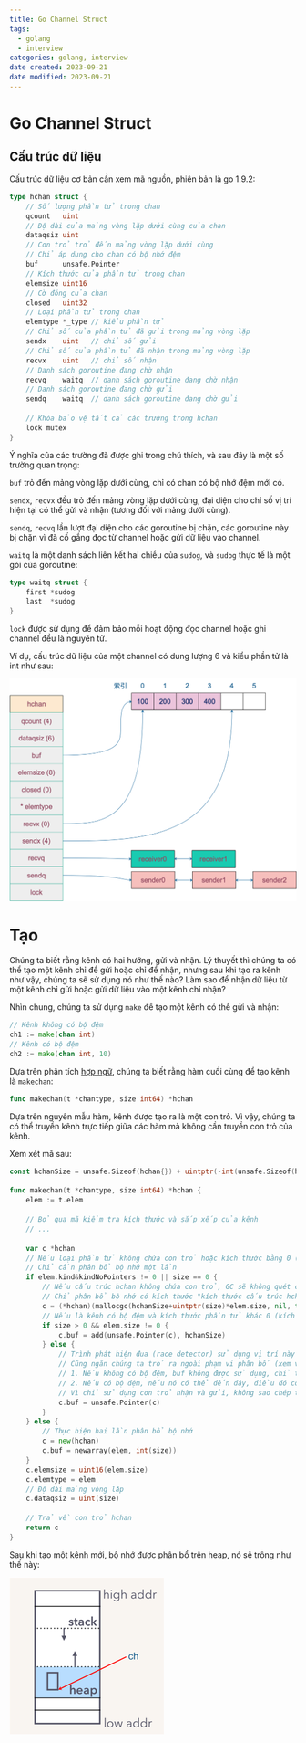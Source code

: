 ```yaml
---
title: Go Channel Struct
tags:
  - golang
  - interview
categories: golang, interview
date created: 2023-09-21
date modified: 2023-09-21
---
```


# Go Channel Struct

## Cấu trúc dữ liệu

Cấu trúc dữ liệu cơ bản cần xem mã nguồn, phiên bản là go 1.9.2:

```go
type hchan struct {
    // Số lượng phần tử trong chan
    qcount   uint
    // Độ dài của mảng vòng lặp dưới cùng của chan
    dataqsiz uint
    // Con trỏ trỏ đến mảng vòng lặp dưới cùng
    // Chỉ áp dụng cho chan có bộ nhớ đệm
    buf      unsafe.Pointer
    // Kích thước của phần tử trong chan
    elemsize uint16
    // Cờ đóng của chan
    closed   uint32
    // Loại phần tử trong chan
    elemtype *_type // kiểu phần tử
    // Chỉ số của phần tử đã gửi trong mảng vòng lặp
    sendx    uint   // chỉ số gửi
    // Chỉ số của phần tử đã nhận trong mảng vòng lặp
    recvx    uint   // chỉ số nhận
    // Danh sách goroutine đang chờ nhận
    recvq    waitq  // danh sách goroutine đang chờ nhận
    // Danh sách goroutine đang chờ gửi
    sendq    waitq  // danh sách goroutine đang chờ gửi

    // Khóa bảo vệ tất cả các trường trong hchan
    lock mutex
}
```

Ý nghĩa của các trường đã được ghi trong chú thích, và sau đây là một số trường quan trọng:

`buf` trỏ đến mảng vòng lặp dưới cùng, chỉ có chan có bộ nhớ đệm mới có.

`sendx`, `recvx` đều trỏ đến mảng vòng lặp dưới cùng, đại diện cho chỉ số vị trí hiện tại có thể gửi và nhận (tương đối với mảng dưới cùng).

`sendq`, `recvq` lần lượt đại diện cho các goroutine bị chặn, các goroutine này bị chặn vì đã cố gắng đọc từ channel hoặc gửi dữ liệu vào channel.

`waitq` là một danh sách liên kết hai chiều của `sudog`, và `sudog` thực tế là một gói của goroutine:

```go
type waitq struct {
    first *sudog
    last  *sudog
}
```

`lock` được sử dụng để đảm bảo mỗi hoạt động đọc channel hoặc ghi channel đều là nguyên tử.

Ví dụ, cấu trúc dữ liệu của một channel có dung lượng 6 và kiểu phần tử là int như sau:

![channel-0.png](https://raw.githubusercontent.com/vanhung4499/images/master/snap/channel-0.png)

# Tạo

Chúng ta biết rằng kênh có hai hướng, gửi và nhận. Lý thuyết thì chúng ta có thể tạo một kênh chỉ để gửi hoặc chỉ để nhận, nhưng sau khi tạo ra kênh như vậy, chúng ta sẽ sử dụng nó như thế nào? Làm sao để nhận dữ liệu từ một kênh chỉ gửi hoặc gửi dữ liệu vào một kênh chỉ nhận?

Nhìn chung, chúng ta sử dụng `make` để tạo một kênh có thể gửi và nhận:

```go
// Kênh không có bộ đệm
ch1 := make(chan int)
// Kênh có bộ đệm
ch2 := make(chan int, 10)
```

Dựa trên phân tích [hợp ngữ](https://mp.weixin.qq.com/s/obnnVkO2EiFnuXk_AIDHWw), chúng ta biết rằng hàm cuối cùng để tạo kênh là `makechan`:

```go
func makechan(t *chantype, size int64) *hchan
```

Dựa trên nguyên mẫu hàm, kênh được tạo ra là một con trỏ. Vì vậy, chúng ta có thể truyền kênh trực tiếp giữa các hàm mà không cần truyền con trỏ của kênh.

Xem xét mã sau:

```go
const hchanSize = unsafe.Sizeof(hchan{}) + uintptr(-int(unsafe.Sizeof(hchan{}))&(maxAlign-1))

func makechan(t *chantype, size int64) *hchan {
	elem := t.elem

	// Bỏ qua mã kiểm tra kích thước và sắp xếp của kênh
	// ...

	var c *hchan
	// Nếu loại phần tử không chứa con trỏ hoặc kích thước bằng 0 (kênh không có bộ đệm)
	// Chỉ cần phân bổ bộ nhớ một lần
	if elem.kind&kindNoPointers != 0 || size == 0 {
		// Nếu cấu trúc hchan không chứa con trỏ, GC sẽ không quét các phần tử trong kênh
		// Chỉ phân bổ bộ nhớ có kích thước "kích thước cấu trúc hchan + kích thước phần tử * số lượng"
		c = (*hchan)(mallocgc(hchanSize+uintptr(size)*elem.size, nil, true))
		// Nếu là kênh có bộ đệm và kích thước phần tử khác 0 (kích thước phần tử bằng 0: struct{})
		if size > 0 && elem.size != 0 {
			c.buf = add(unsafe.Pointer(c), hchanSize)
		} else {
			// Trình phát hiện đua (race detector) sử dụng vị trí này để đồng bộ hóa
			// Cũng ngăn chúng ta trỏ ra ngoài phạm vi phân bổ (xem vấn đề 9401).
			// 1. Nếu không có bộ đệm, buf không được sử dụng, chỉ trỏ đến địa chỉ bắt đầu của kênh
			// 2. Nếu có bộ đệm, nếu nó có thể đến đây, điều đó có nghĩa là phần tử không chứa con trỏ và loại phần tử là struct{} cũng không ảnh hưởng
			// Vì chỉ sử dụng con trỏ nhận và gửi, không sao chép thực sự vào c.buf (điều này sẽ ghi đè nội dung của kênh)
			c.buf = unsafe.Pointer(c)
		}
	} else {
		// Thực hiện hai lần phân bổ bộ nhớ
		c = new(hchan)
		c.buf = newarray(elem, int(size))
	}
	c.elemsize = uint16(elem.size)
	c.elemtype = elem
	// Độ dài mảng vòng lặp
	c.dataqsiz = uint(size)

	// Trả về con trỏ hchan
	return c
}
```

Sau khi tạo một kênh mới, bộ nhớ được phân bổ trên heap, nó sẽ trông như thế này:

![channel-1.png](https://raw.githubusercontent.com/vanhung4499/images/master/snap/channel-1.png)
